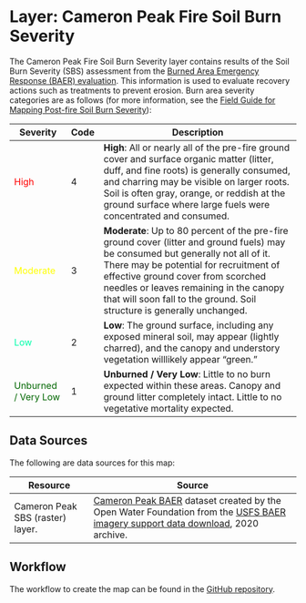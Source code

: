 # Layer: Cameron Peak Fire Soil Burn Severity #

The Cameron Peak Fire Soil Burn Severity layer contains results of the
Soil Burn Severity (SBS) assessment from the
[Burned Area Emergency Response (BAER) evaluation](https://inciweb.nwcg.gov/photos/COARF/2020-09-20-1235-Cameron-Peak-PostFire-BAER/related_files/pict20201117-152815-0.pdf).
This information is used to evaluate recovery actions such as treatments to prevent erosion.
Burn area severity categories are as follows (for more information, see the [Field Guide for Mapping Post-fire Soil Burn Severity](http://www.fs.fed.us/rm/pubs/rmrs_gtr243.pdf)):

| **Severity** | **Code** | **Description** |
| -- | -- | -- |
| <span style="color:#ff0000">High</span> | 4 | **High**: All or nearly all of the pre-fire ground cover and surface organic matter (litter, duff, and fine roots) is generally consumed, and charring may be visible on larger roots. Soil is often gray, orange, or reddish at the ground surface where large fuels were concentrated and consumed. |
| <span style="color:#ffff00">Moderate</span> | 3 | **Moderate**: Up to 80 percent of the pre-fire ground cover (litter and ground fuels) may be consumed but generally not all of it. There may be potential for recruitment of effective ground cover from scorched needles or leaves remaining in the canopy that will soon fall to the ground. Soil structure is generally unchanged. |
| <span style="color:#00ffaa">Low</span> | 2 | **Low**: The ground surface, including any exposed mineral soil, may appear (lightly charred), and the canopy and understory vegetation willlikely appear “green.” |
| <span style="color:#006600">Unburned / Very Low</span> | 1 | **Unburned / Very Low**: Little to no burn expected within these areas. Canopy and ground litter completely intact. Little to no vegetative mortality expected. |

## Data Sources ##

The following are data sources for this map:

| **Resource** | **Source** |
| -- | -- |
| Cameron Peak SBS (raster) layer. | [Cameron Peak BAER](https://data.openwaterfoundation.org/country/us/usfs/baer/2020/cameron-peak/) dataset created by the Open Water Foundation from the [USFS BAER imagery support data download](https://burnseverity.cr.usgs.gov/baer/baer-imagery-support-data-download), 2020 archive. |

## Workflow ##

The workflow to create the map can be found in the [GitHub repository](https://github.com/OpenWaterFoundation/owf-infomapper-co-boulder/tree/master/workflow/CurrentConditions/Environment-Wildfires).
